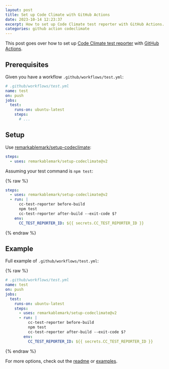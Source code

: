 ```yaml
---
layout: post
title: Set up Code Climate with GitHub Actions
date: 2023-10-14 12:23:37
excerpt: How to set up Code Climate test reporter with GitHub Actions.
categories: github action codeclimate
---
```


<!--email_off-->

This post goes over how to set up [Code Climate test reporter](https://github.com/codeclimate/test-reporter) with [GitHub Actions](https://github.com/features/actions).

## Prerequisites

Given you have a workflow `.github/workflows/test.yml`:

```yml
# .github/workflows/test.yml
name: test
on: push
jobs:
  test:
    runs-on: ubuntu-latest
    steps:
      # ...
```

## Setup

Use [remarkablemark/setup-codeclimate](https://github.com/marketplace/actions/setup-codeclimate):

```yml
steps:
  - uses: remarkablemark/setup-codeclimate@v2
```

Assuming your test command is `npm test`:

{% raw %}

```yml
steps:
  - uses: remarkablemark/setup-codeclimate@v2
  - run: |
      cc-test-reporter before-build
      npm test
      cc-test-reporter after-build --exit-code $?
    env:
      CC_TEST_REPORTER_ID: ${{ secrets.CC_TEST_REPORTER_ID }}
```

{% endraw %}

## Example

Full example of `.github/workflows/test.yml`:

{% raw %}

```yml
# .github/workflows/test.yml
name: test
on: push
jobs:
  test:
    runs-on: ubuntu-latest
    steps:
      - uses: remarkablemark/setup-codeclimate@v2
      - run: |
          cc-test-reporter before-build
          npm test
          cc-test-reporter after-build --exit-code $?
        env:
          CC_TEST_REPORTER_ID: ${{ secrets.CC_TEST_REPORTER_ID }}
```

{% endraw %}

For more options, check out the [readme](https://github.com/remarkablemark/setup-codeclimate#inputs) or [examples](https://github.com/remarkablemark/codeclimate-github-actions-examples).

<!--/email_off-->

